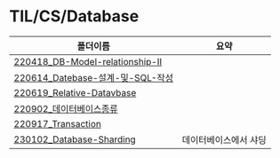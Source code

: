 # TIL/CS/Database

| 폴더이름                                                                                                                        | 요약          |
| --------------------------------------------------------------------------------------------------------------------------- | ----------- |
| [220418_DB-Model-relationship-II](https://github.com/seho27060/TIL/tree/master/CS/DataBase/220418_DB-Model-relationship-II) |             |
| [220614_Datebase-설계-및-SQL-작성](https://github.com/seho27060/TIL/tree/master/CS/DataBase/220614_Datebase-설계-및-SQL-작성)         |             |
| [220619_Relative-Datavbase](https://github.com/seho27060/TIL/tree/master/CS/DataBase/220619_Relative-Datavbase)             |             |
| [220902_데이터베이스종류](https://github.com/seho27060/TIL/tree/master/CS/DataBase/220902_데이터베이스종류)                                |             |
| [220917_Transaction](https://github.com/seho27060/TIL/tree/master/CS/DataBase/220917_Transaction)                           |             |
| [230102_Database-Sharding](https://github.com/seho27060/TIL/tree/master/CS/DataBase/230102_Database-Sharding)               | 데이터베이스에서 샤딩 |
